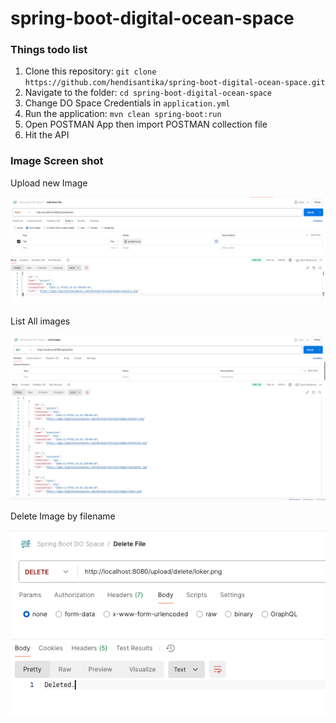 # spring-boot-digital-ocean-space

### Things todo list

1. Clone this repository: `git clone https://github.com/hendisantika/spring-boot-digital-ocean-space.git`
2. Navigate to the folder: `cd spring-boot-digital-ocean-space`
3. Change DO Space Credentials in `application.yml`
4. Run the application: `mvn clean spring-boot:run`
5. Open POSTMAN App then import POSTMAN collection file
6. Hit the API

### Image Screen shot

Upload new Image

![Upload new Image](img/upload.png "Upload new Image")

List All images

![List All images](img/list.png "List All images")

Delete Image by filename

![Delete Image by filename](img/delete.png "Delete Image by filename")
